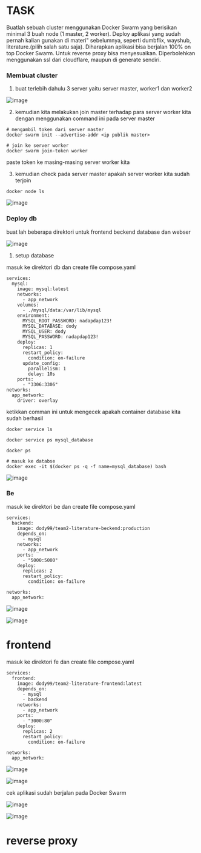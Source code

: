 # TASK
Buatlah sebuah cluster menggunakan Docker Swarm yang berisikan minimal 3 buah node (1 master, 2 worker).
Deploy aplikasi yang sudah pernah kalian gunakan di materi" sebelumnya, seperti dumbflix, wayshub, literature.(pilih salah satu saja).
Diharapkan aplikasi bisa berjalan 100% on top Docker Swarm.
Untuk reverse proxy bisa menyesuaikan. Diperbolehkan menggunakan ssl dari cloudflare, maupun di generate sendiri.

### Membuat cluster
1. buat terlebih dahulu 3 server yaitu server master, worker1 dan worker2

![image](https://github.com/user-attachments/assets/dee524d7-75d9-435d-8df6-338d689f0b0d)

2. kemudian kita melakukan join master terhadap para server worker kita dengan menggunakan command ini pada server master
```
# mengambil token dari server master
docker swarm init --advertise-addr <ip publik master>

# join ke server worker
docker swarm join-token worker
```
paste token ke masing-masing server worker kita

3. kemudian check pada server master apakah server worker kita sudah terjoin 
```
docker node ls
```
![image](https://github.com/user-attachments/assets/fe232ec4-316b-4935-ab7b-d513c536e544)


### Deploy db
buat lah beberapa direktori untuk frontend beckend database dan webser

![image](https://github.com/user-attachments/assets/82dfd760-a051-48b1-9eea-2644cd8f3efb)

1. setup database

masuk ke direktori db dan create file compose.yaml
```
services:
  mysql:
    image: mysql:latest
    networks:
      - app_network
    volumes:
      - ./mysql/data:/var/lib/mysql
    environment:
      MYSQL_ROOT_PASSWORD: nadapdap123!
      MYSQL_DATABASE: dody
      MYSQL_USER: dody
      MYSQL_PASSWORD: nadapdap123!
    deploy:
      replicas: 1
      restart_policy:
        condition: on-failure
      update_config:
        parallelism: 1
        delay: 10s
    ports:
      - "3306:3306"
networks:
  app_network: 
    driver: overlay
```
ketikkan comman ini untuk mengecek apakah container database kita sudah berhasil
```
docker service ls

docker service ps mysql_database

docker ps

# masuk ke databse
docker exec -it $(docker ps -q -f name=mysql_database) bash
```

![image](https://github.com/user-attachments/assets/12f6fdb6-1c7f-4847-b81b-9fe1d460c961)


### Be

masuk ke direktori be dan create file compose.yaml
```
services:
  backend:
    image: dody99/team2-literature-beckend:production
    depends_on:
      - mysql
    networks:
      - app_network
    ports:
      - "5000:5000"
    deploy:
      replicas: 2
      restart_policy:
        condition: on-failure

networks:
  app_network:
```
![image](https://github.com/user-attachments/assets/08cb3547-1c22-47c7-8ba7-8ac01f3c22d4)

![image](https://github.com/user-attachments/assets/1d493b52-3be2-45de-b121-7440ef8d13e0)



# frontend

masuk ke direktori fe dan create file compose.yaml
```
services:
  frontend:
    image: dody99/team2-literature-frontend:latest
    depends_on:
      - mysql
      - backend
    networks:
      - app_network
    ports:
      - "3000:80"
    deploy:
      replicas: 2
      restart_policy:
        condition: on-failure

networks:
  app_network:
```

![image](https://github.com/user-attachments/assets/9d61e58f-1304-47e7-b16c-3082acb50061)

![image](https://github.com/user-attachments/assets/8a071ca1-0abc-427f-b6b1-6a3856eef1b3)

cek aplikasi sudah berjalan pada Docker Swarm

![image](https://github.com/user-attachments/assets/d5645ec8-304a-4f6b-8127-99a6b15725bf)

![image](https://github.com/user-attachments/assets/e03be623-a914-4d86-a963-8f8718946f04)


# reverse proxy

